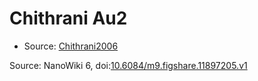 <a name="material" />

# Chithrani Au2
<script type="application/ld+json">
  {
    "@context": "https://schema.org/",
    "@type": "ChemicalSubstance",
    "@id": "https://egonw.github.io/nanowiki/nanowiki417.html#material",
    "http://purl.org/dc/terms/conformsTo":
      {
        "@type": "CreativeWork",
        "@id": "https://bioschemas.org/profiles/ChemicalSubstance/0.4-RELEASE/"
      },
    "identfier": "417",
    "name": "Chithrani Au2",
    "url": "https://egonw.github.io/nanowiki/nanowiki417.html#material",
    "sameAs": "http://127.0.0.1/mediawiki/index.php/Special:URIResolver/Chithrani_Au2"
  }
</script>


* Source: [Chithrani2006](articleChithrani2006.md)


Source: NanoWiki 6, doi:[10.6084/m9.figshare.11897205.v1](https://doi.org/10.6084/m9.figshare.11897205.v1)
